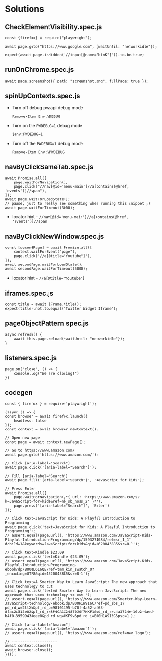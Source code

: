 # Solutions

## CheckElementVisibility.spec.js

    const {firefox} = require("playwright");

    await page.goto("https://www.google.com", {waitUntil: "networkidle"});

    expect(await page.isHidden('//input[@name="btnK"]')).to.be.true;

## runOnChrome.spec.js

    await page.screenshot({ path: "screenshot.png", fullPage: true });

## spinUpContexts.spec.js

- Turn off debug pw:api debug mode
    ```
    Remove-Item Env:\DEBUG
    ```

- Turn on the `PWDEBUG=1` debug mode
    ```
    $env:PWDEBUG=1
    ```

- Turn off the `PWDEBUG=1` debug mode
    ```
    Remove-Item Env:\PWDEBUG
    ```

## navByClickSameTab.spec.js

    await Promise.all([
        page.waitForNavigation(),
        page.click("//nav[@id='menu-main']//a[contains(@href, 'events')]//span"),
    ]);
    await page.waitForLoadState();
    // pause, just to really see something when running this snippet ;)
    await page.waitForTimeout(3000);
    
- locator hint - `//nav[@id='menu-main']//a[contains(@href, 'events')]//span`

## navByClickNewWindow.spec.js

    const [secondPage] = await Promise.all([
        context.waitForEvent("page"),
        page.click('//a[@title="Youtube"]'),
    ]);
    await secondPage.waitForLoadState();
    await secondPage.waitForTimeout(5000);

- locator hint - `//a[@title="Youtube"]`

## iframes.spec.js

    const title = await iFrame.title();
    expect(title).not.to.equal("Twitter Widget Iframe");

## pageObjectPattern.spec.js

    async refresh() {
        await this.page.reload({waitUntil: "networkidle"});
    }

## listeners.spec.js

    page.on("close", () => {
        console.log("We are closing!")
    })

## codegen

    const { firefox } = require('playwright');

    (async () => {
    const browser = await firefox.launch({
        headless: false
    });
    const context = await browser.newContext();

    // Open new page
    const page = await context.newPage();

    // Go to https://www.amazon.com/
    await page.goto('https://www.amazon.com/');

    // Click [aria-label="Search"]
    await page.click('[aria-label="Search"]');

    // Fill [aria-label="Search"]
    await page.fill('[aria-label="Search"]', 'JavaScript for kids');

    // Press Enter
    await Promise.all([
        page.waitForNavigation(/*{ url: 'https://www.amazon.com/s?k=JavaScript+for+kids&ref=nb_sb_noss_2' }*/),
        page.press('[aria-label="Search"]', 'Enter')
    ]);

    // Click text=JavaScript for Kids: A Playful Introduction to Programming
    await page.click('text=JavaScript for Kids: A Playful Introduction to Programming');
    // assert.equal(page.url(), 'https://www.amazon.com/JavaScript-Kids-Playful-Introduction-Programming/dp/1593274084/ref=sr_1_1?dchild=1&keywords=JavaScript+for+kids&qid=1620043885&sr=8-1');

    // Click text=Kindle $23.09
    await page.click('text=Kindle $23.09');
    // assert.equal(page.url(), 'https://www.amazon.com/JavaScript-Kids-Playful-Introduction-Programming-ebook/dp/B00QL616QE/ref=tmm_kin_swatch_0?_encoding=UTF8&qid=1620043885&sr=8-1');

    // Click text=A Smarter Way to Learn JavaScript: The new approach that uses technology to cut
    await page.click('text=A Smarter Way to Learn JavaScript: The new approach that uses technology to cut ');
    // assert.equal(page.url(), 'https://www.amazon.com/Smarter-Way-Learn-JavaScript-technology-ebook/dp/B00H1W9I6C/ref=pd_sbs_1?pd_rd_w=2tlXb&pf_rd_p=98101395-b70f-4a52-af63-8fac2c513e02&pf_rd_r=8P4CA1X24S70J0Y7KKF1&pd_rd_r=c4a3724e-16b2-4aed-b4f0-39599438eee8&pd_rd_wg=UKF9v&pd_rd_i=B00H1W9I6C&psc=1');

    // Click [aria-label="Amazon"]
    await page.click('[aria-label="Amazon"]');
    // assert.equal(page.url(), 'https://www.amazon.com/ref=nav_logo');

    // ---------------------
    await context.close();
    await browser.close();
    })();
